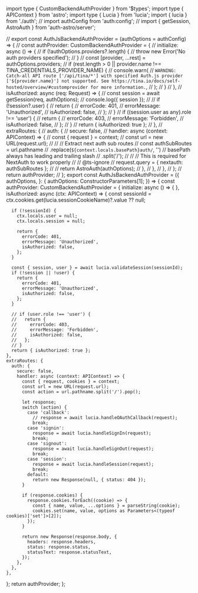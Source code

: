 import type { CustomBackendAuthProvider } from '$types';
import type { APIContext } from 'astro';
import type { Lucia } from 'lucia';
import { lucia } from './auth';
// import authConfig from 'auth:config';
// import { getSession, AstroAuth } from 'auth-astro/server';

// export const AuthJsBackendAuthProvider = (authOptions = authConfig) => {
//   const authProvider: CustomBackendAuthProvider = {
//     initialize: async () => {
//       if (!authOptions.providers?.length) {
//         throw new Error('No auth providers specified');
//       }
//       const [provider, ...rest] = authOptions.providers;
//       if (rest.length > 0 || provider.name !== TINA_CREDENTIALS_PROVIDER_NAME) {
//         console.warn(
//           `WARNING: Catch-all API route ['/api/tina/*'] with specified Auth.js provider ['${provider.name}'] not supported. See https://tina.io/docs/self-hosted/overview/#customprovider for more information.`,
//         );
//       }
//     },
//     isAuthorized: async (req: Request) => {
//       const session = await getSession(req, authOptions);
//       console.log({ session });
//
//       if (!session?.user) {
//         return {
//           errorCode: 401,
//           errorMessage: 'Unauthorized',
//           isAuthorized: false,
//         };
//       }
//       if ((session.user as any).role !== 'user') {
//         return {
//           errorCode: 403,
//           errorMessage: 'Forbidden',
//           isAuthorized: false,
//         };
//       }
//       return { isAuthorized: true };
//     },
//     extraRoutes: {
//       auth: {
//         secure: false,
//         handler: async (context: APIContext) => {
//           const { request } = context;
//           const url = new URL(request.url);
//
//           // Extract next auth sub routes
//           const authSubRoutes = url.pathname
//             .replace(`${context.locals.basePath}auth/`, '') // basePath always has leading and trailing slash
//             .split('/');
//
//           // This is required for NextAuth to work properly
//           // @ts-ignore
//           request.query = { nextauth: authSubRoutes };
//
//           return AstroAuth(authOptions);
//         },
//       },
//     },
//   };
//   return authProvider;
// };
export const AuthJsBackendAuthProvider = ({
  authOptions,
}: {
  authOptions: ConstructorParameters<typeof Lucia>[1];
}) => {
  const authProvider: CustomBackendAuthProvider = {
    initialize: async () => { },
    isAuthorized: async (ctx: APIContext) => {
      const sessionId = ctx.cookies.get(lucia.sessionCookieName)?.value ?? null;

      if (!sessionId) {
        ctx.locals.user = null;
        ctx.locals.session = null;

        return {
          errorCode: 401,
          errorMessage: 'Unauthorized',
          isAuthorized: false,
        };
      }

      const { session, user } = await lucia.validateSession(sessionId);
      if (!session || !user) {
        return {
          errorCode: 401,
          errorMessage: 'Unauthorized',
          isAuthorized: false,
        };
      }

      // if (user.role !== 'user') {
      //   return {
      //     errorCode: 403,
      //     errorMessage: 'Forbidden',
      //     isAuthorized: false,
      //   };
      // }
      return { isAuthorized: true };
    },
    extraRoutes: {
      auth: {
        secure: false,
        handler: async (context: APIContext) => {
          const { request, cookies } = context;
          const url = new URL(request.url);
          const action = url.pathname.split('/').pop();

          let response;
          switch (action) {
            case 'callback':
              // response = await lucia.handleOAuthCallback(request);
              break;
            case 'signin':
              response = await lucia.handleSignIn(request);
              break;
            case 'signout':
              response = await lucia.handleSignOut(request);
              break;
            case 'session':
              response = await lucia.handleSession(request);
              break;
            default:
              return new Response(null, { status: 404 });
          }

          if (response.cookies) {
            response.cookies.forEach((cookie) => {
              const { name, value, ...options } = parseString(cookie);
              cookies.set(name, value, options as Parameters<(typeof cookies)['set']>[2]);
            });
          }

          return new Response(response.body, {
            headers: response.headers,
            status: response.status,
            statusText: response.statusText,
          });
        },
      },
    },
  };
  return authProvider;
};
